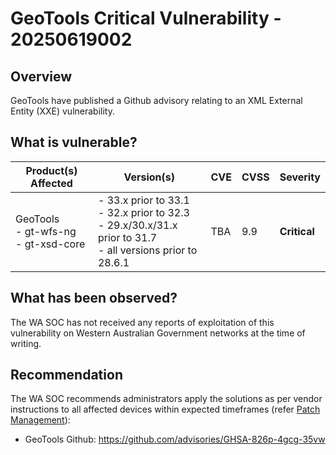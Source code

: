 # GeoTools Critical Vulnerability - 20250619002

## Overview

GeoTools have published a Github advisory relating to an XML External Entity (XXE) vulnerability.

## What is vulnerable?

| Product(s) Affected                          | Version(s)                                                                                                             | CVE | CVSS | Severity     |
| -------------------------------------------- | ---------------------------------------------------------------------------------------------------------------------- | --- | ---- | ------------ |
| GeoTools <br> - gt-wfs-ng <br> - gt-xsd-core | - 33.x prior to 33.1 <br> - 32.x prior to 32.3 <br> - 29.x/30.x/31.x prior to 31.7 <br> - all versions prior to 28.6.1 | TBA | 9.9  | **Critical** |

## What has been observed?

The WA SOC has not received any reports of exploitation of this vulnerability on Western Australian Government networks at the time of writing.

## Recommendation

The WA SOC recommends administrators apply the solutions as per vendor instructions to all affected devices within expected timeframes (refer [Patch Management](../guidelines/patch-management.md)):

- GeoTools Github: <https://github.com/advisories/GHSA-826p-4gcg-35vw>
